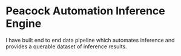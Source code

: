 # Peacock Automation Inference Engine
I have built end to end data pipeline which automates inference and provides a querable dataset of inference results.



